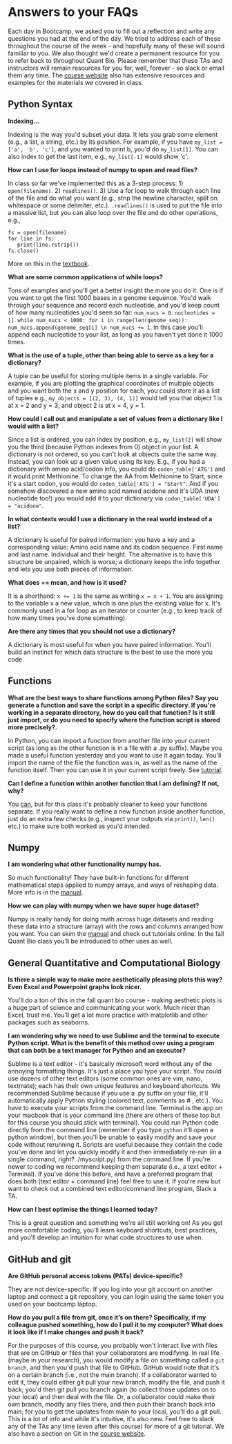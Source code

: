 # Answers to your FAQs

Each day in Bootcamp, we asked you to fill out a reflection and write any questions you had at the end of the day. We tried to address each of these throughout the course of the week - and hopefully many of these will sound familiar to you. We also thought we'd create a permanent resource for you to refer back to throughout Quant Bio. Please remember that these TAs and instructors will remain resources for you for, well, forever - so slack or email them any time. The [course website](https://andrew-bortvin.github.io/cmdb-bootcampNotes/index.html) also has extensive resources and examples for the materials we covered in class. 


## Python Syntax

**Indexing...**

Indexing is the way you'd subset your data. It lets you grab some element (e.g., a list, a string, etc.) by its position. For example, if you have `my_list = ['a', 'b', 'c']`, and you wanted to print b, you'd do `my_list[1]`. You can also index to get the last item, e.g., `my_list[-1]` would show 'c'.

**How can I use for loops instead of numpy to open and read files?**

In class so far we've implemented this as a 3-step process: 1) `open(filename)`. 2) `readlines()`. 3) Use a for loop to walk through each line of the file and do what you want (e.g., strip the newline character, split on whitespace or some delimiter, etc.). `.readlines()` is used to put the file into a massive list, but you can also loop over the file and do other operations, e.g., 
```
fs = open(filename)
for line in fs:
   print(line.rstrip())
fs.close() 
```
More on this in the [textbook](https://andrew-bortvin.github.io/cmdb-bootcampNotes/reading-in-data.html#parsing-a-file).

**What are some common applications of while loops?**

Tons of examples and you'll get a better insight the more you do it. One is if you want to get the first 1000 bases in a genome sequence. You'd walk through your sequence and record each nucleotide, and you'd keep count of how many nucleotides you'd seen so far: `num_nucs = 0`. `nucleotides = []`. `while num_nucs < 1000: for i in range(len(genome_seq)): num_nucs.append(genome_seq[i] \n num_nucs += 1`. In this case you'll append each nucleotide to your list, as long as you haven't yet done it 1000 times. 

**What is the use of a tuple, other than being able to serve as a key for a dictionary?**

A tuple can be useful for storing multiple items in a single variable. For example, if you are plotting the graphical coordinates of multiple objects and you want both the x and y position for each, you could store it as a list of tuples e.g., `my_objects = [(2, 3), (4, 1)]` would tell you that object 1 is at x = 2 and y = 3; and object 2 is at x = 4, y = 1. 

**How could I call out and manipulate a set of values from a dictionary like I would with a list?**

Since a list is ordered, you can index by position, e.g., `my_list[2]` will show you the third (because Python indexes from 0) object in your list. A dictionary is not ordered, so you can't look at objects quite the same way. Instead, you can look up a given value using its key. E.g., if you had a dictionary with amino acid/codon info, you could do `codon_table['ATG']` and it would print Methionine. To change the AA from Methionine to Start, since it's a start codon, you would do `codon_table['ATG'] = "Start"`. And if you somehow discovered a new amino acid named acidone and it's UDA (new nucleotide too!) you would add it to your dictionary via `codon_table['UDA'] = "acidone"`. 

**In what contexts would I use a dictionary in the real world instead of a list?**

A dictionary is useful for paired information: you have a key and a corresponding value: Amino acid name and its codon sequence. First name and last name. Individual and their height. The alternative is to have this structure be unpaired, which is worse; a dictionary keeps the info together and lets you use both pieces of information. 

**What does += mean, and how is it used?**

It is a shorthand: `x += 1` is the same as writing `x = x + 1`. You are assigning to the variable x a new value, which is one plus the existing value for x. It's commonly used in a for loop as an iterator or counter (e.g., to keep track of how many times you've done something). 

**Are there any times that you should not use a dictionary?**

A dictionary is most useful for when you have paired information. You'll build an instinct for which data structure is the best to use the more you code. 


## Functions 

**What are the best ways to share functions among Python files? Say you generate a function and save the script in a specific directory. If you're working in a separate directory, how do you call that function? Is it still just import, or do you need to specify where the function script is stored more precisely?.**

In Python, you can import a function from another file into your current script (as long as the other function is in a file with a .py suffix). Maybe you made a useful function yesterday and you want to use it again today. You'll import the name of the file the function was in, as well as the name of the function itself. Then you can use it in your current script freely. See [tutorial](https://problemsolvingwithpython.com/07-Functions-and-Modules/07.05-Calling-Functions-from-Other-Files/#:~:text=To%20use%20the%20functions%20written,of%20the%20filename%20during%20import.).

**Can I define a function within another function that I am defining? If not, why?**

You [can](https://realpython.com/inner-functions-what-are-they-good-for/#:~:text=Inner%20functions%2C%20also%20known%20as,closure%20factories%20and%20decorator%20functions), but for this class it's probably cleaner to keep your functions separate. If you really want to define a new function inside another function, just do an extra few checks (e.g., inspect your outputs via `print()`, `len()` etc.) to make sure both worked as you'd intended. 


## Numpy 

**I am wondering what other functionality numpy has.**

So much functionality! They have built-in functions for different mathematical steps applied to numpy arrays, and ways of reshaping data. More info is in the [manual](https://numpy.org/doc/stable/user/).

**How we can play with numpy when we have super huge dataset?**

Numpy is really handy for doing math across huge datasets and reading these data into a structure (array) with the rows and columns arranged how you want. You can skim the [manual](https://numpy.org/doc/stable/user/) and check out tutorials online. In the fall Quant Bio class you'll be introduced to other uses as well. 


## General Quantitative and Computational Biology 

**Is there a simple way to make more aesthetically pleasing plots this way? Even Excel and Powerpoint graphs look nicer.**

You'll do a ton of this in the fall quant bio course - making aesthetic plots is a huge part of science and communicating your work. Much nicer than Excel, trust me. You'll get a lot more practice with matplotlib and other packages such as seaborns.

**I am wondering why we need to use Sublime and the terminal to execute Python script. What is the benefit of this method over using a program that can both be a text manager for Python and an executor?**

Sublime is a text editor - it's basically microsoft word without any of the annoying formatting things. It's just a place you type your script. You could use dozens of other text editors (some common ones are vim, nano, textmate); each has their own unique features and keyboard shortcuts. We recommended Sublime because if you use a .py suffix on your file, it'll automatically apply Python styling (colored text, comments as # , etc.). You have to execute your scripts from the command line. Terminal is the app on your macbook that is your command line (there are others of these too but for this course you should stick with terminal). You could run Python code directly from the command line (remember if you type `python` it'll open a python window), but then you'll be unable to easily modify and save your code without rerunning it. Scripts are useful because they contain the code you've done and let you quickly modify it and then immediately re-run (in a single command, right? ./myscript.py) from the command line. If you're newer to coding we recommend keeping them separate (i.e., a text editor + Terminal). If you've done this before, and have a preferred program that does both (text editor + command line) feel free to use it. If you're new but want to check out a combined text editor/command line program, Slack a TA. 

**How can I best optimise the things I learned today?**

This is a great question and something we're all still working on! As you get more comfortable coding, you'll learn keyboard shortcuts, best practices, and you'll develop an intuition for what code structures to use when. 


## GitHub and git 

**Are GitHub personal access tokens (PATs) device-specific?**

They are not device-specific. If you log into your git account on another laptop and connect a git repository, you can login using the same token you used on your bootcamp laptop. 

**How do you pull a file from git, once it’s on there? Specifically, if my colleague pushed something, how do I pull it to my computer? What does it look like if I make changes and push it back?**

For the purposes of this course, you probably won't interact live with files that are on GitHub or files that your collaborators are modifying. In real life (maybe in your research), you would modify a file on something called a `git branch`, and then you'd push that file to GitHub. GitHub would note that it's on a certain branch (i.e., not the main branch). If a collaborator wanted to edit it, they could either git pull your new branch, modify the file, and push it back; you'd then git pull you branch again (to collect those updates on to your local) and then deal with the file. Or, a collaborator could make their own branch, modify any files there, and then push their branch back into main; for you to get the updates from main to your local, you'll do a git pull. This is a lot of info and while it's intuitive, it's also new. Feel free to slack any of the TAs any time (even after this course) for more of a git tutorial. We also have a section on Git in the [course website](https://andrew-bortvin.github.io/cmdb-bootcampNotes/git.html). 




